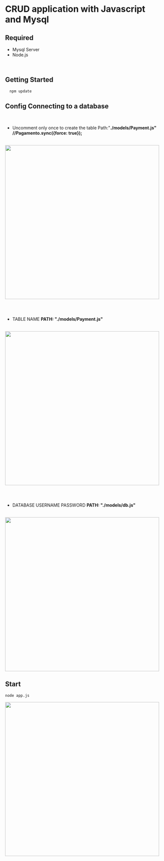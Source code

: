 # CRUD application with Javascript and Mysql 

## Required
* Mysql Server 
* Node.js
<br>
 

## Getting Started
   
      npm update
      
## Config Connecting to a database
<br>

* Uncomment only once to create the table Path:"<strong>./models/Payment.js"
  //Pagamento.sync({force: true});</strong>
  

<br>
<div>
   <img style="width:500px;" src="https://user-images.githubusercontent.com/101071189/191123075-3a63a3d1-5e7c-4e38-b84b-8e9c2ef164af.png">
</div>
<br>

#

* TABLE NAME <strong>PATH: "./models/Payment.js"</strong>
 <br>

<div>
   <img style="width:500px;" src="https://user-images.githubusercontent.com/101071189/191133352-1f337446-d278-48f7-b359-d7c65a9412a8.png">
</div>
<br>

#

* DATABASE USERNAME PASSWORD <strong>PATH: "./models/db.js"</strong>

<br>
<div>
   <img style="width:500px;" src="https://user-images.githubusercontent.com/101071189/191133187-2b161faa-0909-4eb6-8d87-7576eefb7232.png">
</div>

## Start
    node app.js
      
<div>
   <img style="width:500px;" src="https://user-images.githubusercontent.com/101071189/191138816-2b81730d-2d81-4498-8429-d4d03f82cfda.png">
</div>
    
    
    
    
    

    
      


 
 

    
    
    
    

